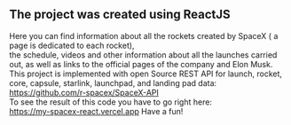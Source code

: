 ## The project was created using ReactJS

Here you can find information about all the rockets created by SpaceX ( a page is dedicated to each rocket),<br> the schedule, videos and other information about all the launches carried out, as well as links to the official pages of the company and Elon Musk.
This project is implemented with open Source REST API for launch, rocket, core, capsule, starlink, launchpad, and landing pad data:<br>
https://github.com/r-spacex/SpaceX-API <br>
To see the result of this code you have to go right here:<br>
https://my-spacex-react.vercel.app
Have a fun!


